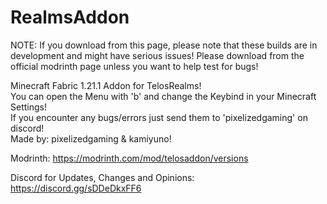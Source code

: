 ﻿# RealmsAddon
NOTE: If you download from this page, please note that these builds are in development and might have serious issues!
Please download from the official modrinth page unless you want to help test for bugs!

Minecraft Fabric 1.21.1 Addon for TelosRealms!<br>
You can open the Menu with 'b' and change the Keybind in your Minecraft Settings!<br>
If you encounter any bugs/errors just send them to 'pixelizedgaming' on discord!<br>
Made by: pixelizedgaming & kamiyuno!

Modrinth:
https://modrinth.com/mod/telosaddon/versions

Discord for Updates, Changes and Opinions:<br>
https://discord.gg/sDDeDkxFF6
